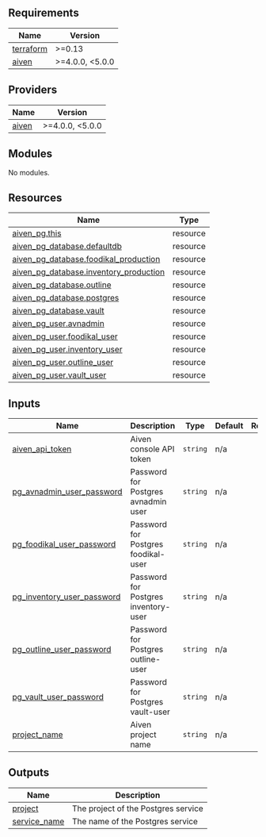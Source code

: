 <!-- BEGIN_TF_DOCS -->
## Requirements

| Name | Version |
|------|---------|
| <a name="requirement_terraform"></a> [terraform](#requirement\_terraform) | >=0.13 |
| <a name="requirement_aiven"></a> [aiven](#requirement\_aiven) | >=4.0.0, <5.0.0 |

## Providers

| Name | Version |
|------|---------|
| <a name="provider_aiven"></a> [aiven](#provider\_aiven) | >=4.0.0, <5.0.0 |

## Modules

No modules.

## Resources

| Name | Type |
|------|------|
| [aiven_pg.this](https://registry.terraform.io/providers/aiven/aiven/latest/docs/resources/pg) | resource |
| [aiven_pg_database.defaultdb](https://registry.terraform.io/providers/aiven/aiven/latest/docs/resources/pg_database) | resource |
| [aiven_pg_database.foodikal_production](https://registry.terraform.io/providers/aiven/aiven/latest/docs/resources/pg_database) | resource |
| [aiven_pg_database.inventory_production](https://registry.terraform.io/providers/aiven/aiven/latest/docs/resources/pg_database) | resource |
| [aiven_pg_database.outline](https://registry.terraform.io/providers/aiven/aiven/latest/docs/resources/pg_database) | resource |
| [aiven_pg_database.postgres](https://registry.terraform.io/providers/aiven/aiven/latest/docs/resources/pg_database) | resource |
| [aiven_pg_database.vault](https://registry.terraform.io/providers/aiven/aiven/latest/docs/resources/pg_database) | resource |
| [aiven_pg_user.avnadmin](https://registry.terraform.io/providers/aiven/aiven/latest/docs/resources/pg_user) | resource |
| [aiven_pg_user.foodikal_user](https://registry.terraform.io/providers/aiven/aiven/latest/docs/resources/pg_user) | resource |
| [aiven_pg_user.inventory_user](https://registry.terraform.io/providers/aiven/aiven/latest/docs/resources/pg_user) | resource |
| [aiven_pg_user.outline_user](https://registry.terraform.io/providers/aiven/aiven/latest/docs/resources/pg_user) | resource |
| [aiven_pg_user.vault_user](https://registry.terraform.io/providers/aiven/aiven/latest/docs/resources/pg_user) | resource |

## Inputs

| Name | Description | Type | Default | Required |
|------|-------------|------|---------|:--------:|
| <a name="input_aiven_api_token"></a> [aiven\_api\_token](#input\_aiven\_api\_token) | Aiven console API token | `string` | n/a | yes |
| <a name="input_pg_avnadmin_user_password"></a> [pg\_avnadmin\_user\_password](#input\_pg\_avnadmin\_user\_password) | Password for Postgres avnadmin user | `string` | n/a | yes |
| <a name="input_pg_foodikal_user_password"></a> [pg\_foodikal\_user\_password](#input\_pg\_foodikal\_user\_password) | Password for Postgres foodikal-user | `string` | n/a | yes |
| <a name="input_pg_inventory_user_password"></a> [pg\_inventory\_user\_password](#input\_pg\_inventory\_user\_password) | Password for Postgres inventory-user | `string` | n/a | yes |
| <a name="input_pg_outline_user_password"></a> [pg\_outline\_user\_password](#input\_pg\_outline\_user\_password) | Password for Postgres outline-user | `string` | n/a | yes |
| <a name="input_pg_vault_user_password"></a> [pg\_vault\_user\_password](#input\_pg\_vault\_user\_password) | Password for Postgres vault-user | `string` | n/a | yes |
| <a name="input_project_name"></a> [project\_name](#input\_project\_name) | Aiven project name | `string` | n/a | yes |

## Outputs

| Name | Description |
|------|-------------|
| <a name="output_project"></a> [project](#output\_project) | The project of the Postgres service |
| <a name="output_service_name"></a> [service\_name](#output\_service\_name) | The name of the Postgres service |
<!-- END_TF_DOCS -->
